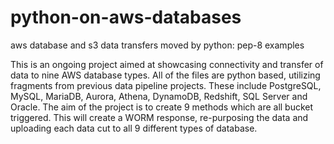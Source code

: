 # python-on-aws-databases
aws database and s3 data transfers moved by python: pep-8 examples 

This is an ongoing project aimed at showcasing connectivity and transfer of data to nine AWS database types. 
All of the files are python based, utilizing fragments from previous data pipeline projects. 
These include PostgreSQL, MySQL, MariaDB, Aurora, Athena, DynamoDB, Redshift, SQL Server and Oracle. 
The aim of the project is to create 9 methods which are all bucket triggered.
This will create a WORM response, re-purposing the data and uploading each data cut to all 9 different types of database. 
